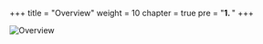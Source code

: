 +++
title = "Overview"
weight = 10
chapter = true
pre = "<b>1. </b>"
+++

![Overview](/slides/overview.png)
